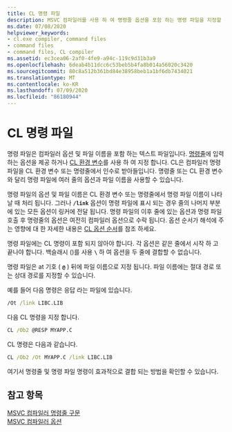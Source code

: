 ```yaml
---
title: CL 명령 파일
description: MSVC 컴파일러를 사용 하 여 명령줄 옵션을 포함 하는 명령 파일을 지정할 수 있습니다.
ms.date: 07/08/2020
helpviewer_keywords:
- cl.exe compiler, command files
- command files
- command files, CL compiler
ms.assetid: ec3cea06-2af0-4fe9-a94c-119c9d31b3a9
ms.openlocfilehash: 6deab4b11dcc6c53beb5b4fa8b014a56020c3420
ms.sourcegitcommit: 80c8a512b361bd84e38958beb1a1bf6db7434021
ms.translationtype: MT
ms.contentlocale: ko-KR
ms.lasthandoff: 07/09/2020
ms.locfileid: "86180944"
---
```

# <a name="cl-command-files"></a>CL 명령 파일

명령 파일은 컴파일러 옵션 및 파일 이름을 포함 하는 텍스트 파일입니다. [명령줄](compiler-command-line-syntax.md)에 입력 하는 옵션을 제공 하거나 [CL 환경 변수](cl-environment-variables.md)를 사용 하 여 지정 합니다. CL은 컴파일러 명령 파일을 CL 환경 변수 또는 명령줄에서 인수로 받아들입니다. 명령줄 또는 CL 환경 변수와 달리 명령 파일에 여러 줄의 옵션과 파일 이름을 사용할 수 있습니다.

명령 파일의 옵션 및 파일 이름은 CL 환경 변수 또는 명령줄에서 명령 파일 이름이 나타날 때 처리 됩니다. 그러나 **`/link`** 옵션이 명령 파일에 표시 되는 경우 줄의 나머지 부분에 있는 모든 옵션이 링커에 전달 됩니다. 명령 파일의 이후 줄에 있는 옵션과 명령 파일 호출 후 명령줄의 옵션은 여전히 컴파일러 옵션으로 수락 됩니다. 옵션 순서가 해석에 주는 영향에 대 한 자세한 내용은 [CL 옵션 순서](order-of-cl-options.md)를 참조 하세요.

명령 파일에는 CL 명령이 포함 되지 않아야 합니다. 각 옵션은 같은 줄에서 시작 하 고 끝나야 합니다. 백슬래시 ()를 사용 **`\`** 하 여 옵션을 두 줄에 결합할 수 없습니다.

명령 파일은 at 기호 ( **`@`** ) 뒤에 파일 이름으로 지정 됩니다. 파일 이름에는 절대 경로 또는 상대 경로를 지정할 수 있습니다.

예를 들어 다음 명령은 응답 라는 파일에 있습니다.

```cmd
/Ot /link LIBC.LIB
```

다음 CL 명령을 지정 합니다.

```cmd
CL /Ob2 @RESP MYAPP.C
```

CL 명령은 다음과 같습니다.

```cmd
CL /Ob2 /Ot MYAPP.C /link LIBC.LIB
```

여기서 명령줄 및 명령 파일 명령이 효과적으로 결합 되는 방법을 확인할 수 있습니다.

## <a name="see-also"></a>참고 항목

[MSVC 컴파일러 명령줄 구문](compiler-command-line-syntax.md)<br/>
[MSVC 컴파일러 옵션](compiler-options.md)
